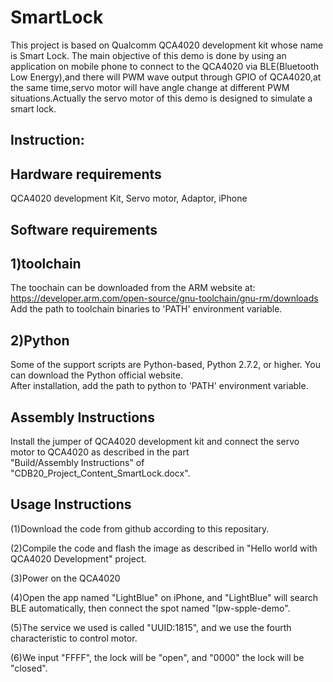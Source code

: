 SmartLock
=====================================================================
  This project is based on Qualcomm QCA4020 development kit whose name is Smart Lock. The main objective of this demo is done
  by using an application on mobile phone to connect to the QCA4020 via BLE(Bluetooth Low Energy),and there will PWM wave output
  through GPIO of QCA4020,at the same time,servo motor will have angle change at different PWM situations.Actually the servo motor
  of this demo is designed to simulate a smart lock.  


Instruction:
----------------------

Hardware requirements
--------------
QCA4020 development Kit, Servo motor, Adaptor, iPhone

Software requirements
--------  
1)toolchain
--
The toochain can be downloaded from the ARM website at:  
https://developer.arm.com/open-source/gnu-toolchain/gnu-rm/downloads   
Add the path to toolchain binaries to 'PATH' environment variable.  
	  
2)Python
--
Some of the support scripts are Python-based, Python 2.7.2, or higher. You can download the Python official website.  
After installation, add the path to python to 'PATH' environment variable.  

Assembly Instructions
-----------------------------------------------------------------------------
Install the jumper of QCA4020 development kit and connect the servo motor to QCA4020 as described in the part  
"Build/Assembly Instructions" of "CDB20_Project_Content_SmartLock.docx".

Usage Instructions
--------------------------
(1)Download the code from github according to this repositary.  

(2)Compile the code and flash the image as described in "Hello world with QCA4020 Development" project. 

(3)Power on the QCA4020  

(4)Open the app named "LightBlue" on iPhone, and "LightBlue" will search BLE automatically, then connect the spot named "lpw-spple-demo".  

(5)The service we used is called "UUID:1815", and we use the fourth characteristic to control motor.  

(6)We input "FFFF", the lock will be "open", and "0000" the lock will be "closed".  

